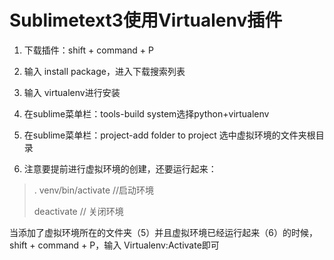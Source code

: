 # Sublimetext3使用Virtualenv插件

1. 下载插件：shift  + command + P

2. 输入 install package，进入下载搜索列表

3. 输入 virtualenv进行安装

4. 在sublime菜单栏：tools-build system选择python+virtualenv

5. 在sublime菜单栏：project-add folder to project 选中虚拟环境的文件夹根目录

6. 注意要提前进行虚拟环境的创建，还要运行起来：

> . venv/bin/activate //启动环境
>
> deactivate // 关闭环境

当添加了虚拟环境所在的文件夹（5）并且虚拟环境已经运行起来（6）的时候，shift + command + P，输入 Virtualenv:Activate即可